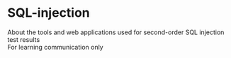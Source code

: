 # SQL-injection
About the tools and web applications used for second-order SQL injection test results  
For learning communication only

